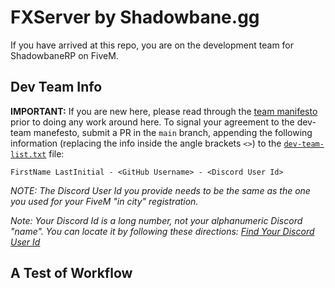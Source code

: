 # FXServer by Shadowbane.gg

If you have arrived at this repo, you are on the development team for ShadowbaneRP on FiveM.

## Dev Team Info

**IMPORTANT:** If you are new here, please read through the [team manifesto](team/dev-team/dev-team-manifesto.md) prior to doing any work around here. To signal your agreement to the dev-team manefesto, submit a PR in the `main` branch, appending the following information (replacing the info inside the angle brackets `<>`) to the [`dev-team-list.txt`](team/dev-team/dev-team-list.txt) file:

```plaintext
FirstName LastInitial - <GitHub Username> - <Discord User Id>
```

*NOTE: The Discord User Id you provide needs to be the same as the one you used for your FiveM "in city" registration.*

*Note: Your Discord Id is a long number, not your alphanumeric Discord "name". You can locate it by following these directions: [Find Your Discord User Id](https://support.discord.com/hc/en-us/articles/206346498-Where-can-I-find-my-User-Server-Message-ID#h_01HRSTXPS58KNN33AZPCZ1W2F2)*

## A Test of Workflow

